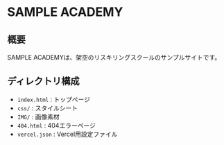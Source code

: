 # SAMPLE ACADEMY

## 概要
SAMPLE ACADEMYは、架空のリスキリングスクールのサンプルサイトです。

## ディレクトリ構成
- `index.html` : トップページ
- `css/` : スタイルシート
- `IMG/` : 画像素材
- `404.html` : 404エラーページ
- `vercel.json` : Vercel用設定ファイル